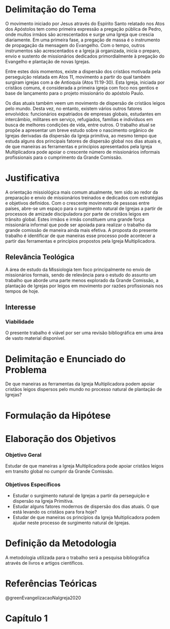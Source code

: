 # Delimitação do Tema
O movimento iniciado por Jesus através do Espírito Santo relatado nos Atos dos Apóstolos tem como primeira expressão a pregação pública de Pedro, onde muitos irmãos são acrescentados e surge uma Igreja que crescia diariamente. Em uma primeira fase, a pregação de massa é o instrumento de propagação da mensagem do Evangelho. Com o tempo, outros instrumentos são acrescentados e a Igreja já organizada, inicia o preparo, envio e sustento de missionários dedicados primordialmente à pregação do Evangelho e plantação de novas Igrejas.

Entre estes dois momentos, existe a dispersão dos cristãos motivada pela perseguição relatada em Atos 11, movimento a partir do qual também surgiram igrejas com a de Antioquia (Atos 11:19-30). Esta Igreja, iniciada por cristãos comuns, é considerada a primeira igreja com foco nos gentios e base de lançamento para o projeto missionário do apóstolo Paulo.

Os dias atuais também veem um movimento de dispersão de cristãos leigos pelo mundo. Desta vez, no entanto, existem vários outros fatores envolvidos:  funcionários expatriados de empresas globais, estudantes em intercâmbio, militares em serviço, refugiados, famílias e indivíduos em busca de melhores condições de vida, entre outros. O trabalho atual se propõe a apresentar um breve estudo sobre o nascimento orgânico de Igrejas derivadas da dispersão da Igreja primitiva, ao mesmo tempo que estuda alguns dos principais fatores de dispersão global nos dias atuais e, de que maneiras as ferramentas e princípios apresentados pela Igreja Multiplicadora pode apoiar o crescente número de missionários informais profissionais para o cumprimento da Grande Comissão.

# Justificativa

A orientação missiológica mais comum atualmente, tem sido ao redor da preparação e envio de missionários treinados e dedicados com estratégias e objetivos definidos. Com o crescente movimento de pessoas entre países, abre-se um espaço para o surgimento natural de Igrejas a partir de processos de amizade discipuladora por parte de cristãos leigos em trânsito global. Estes irmãos e irmãs constituem uma grande força missionária informal que pode ser apoiada para realizar o trabalho da grande comissão de maneira ainda mais efetiva. A proposta do presente trabalho é identificar de que maneiras esse processo pode acontecer a partir das ferramentas e princípios propostos pela Igreja Multiplicadora.

## Relevância Teológica

A área de estudo da Missiologia tem foco principalmente no envio de missionários formais, sendo de relevância para o estudo do assunto um trabalho que aborde uma parte menos explorado da Grande Comissão, a plantação de Igrejas por leigos em movimento por razões profissionais nos tempos de hoje.

## Interesse

### Viabilidade

O presente trabalho é viável por ser uma revisão bibliográfica em uma área de vasto material disponível.

# Delimitação e Enunciado do Problema
De que maneiras as ferramentas da Igreja Multiplicadora podem apoiar cristãos leigos dispersos pelo mundo no processo natural de plantação de Igrejas?

# Formulação da Hipótese

# Elaboração dos Objetivos

### Objetivo Geral

Estudar de que maneiras a Igreja Multiplicadora pode apoiar cristãos leigos em transito global no cumprir da Grande Comissão.

### Objetivos Específicos

* Estudar o surgimento natural de Igrejas a partir da perseguição e dispersão na Igreja Primitiva.
* Estudar alguns fatores modernos de dispersão dos dias atuais. O que está levando os cristãos para fora hoje?
* Estudar de que maneiras os princípios da Igreja Multiplicadora podem ajudar neste processo de surgimento natural de Igrejas.

# Definição da Metodologia

A metodologia utilizada para o trabalho será a pesquisa bibliográfica através de livros e artigos científicos.

# Referências Teóricas
@greenEvangelizacaoNaIgreja2020

# Capítulo 1

